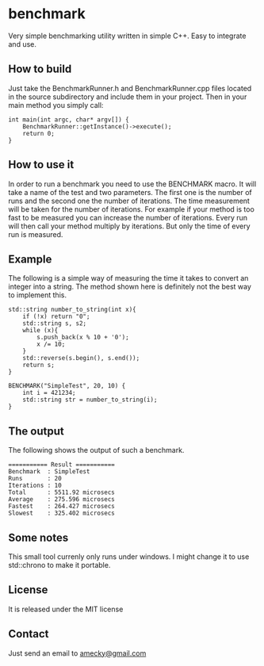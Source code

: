 # benchmark
Very simple benchmarking utility written in simple C++. Easy to integrate and use.
## How to build
Just take the BenchmarkRunner.h and BenchmarkRunner.cpp files located in the source subdirectory and include them in your project.
Then in your main method you simply call:

    int main(int argc, char* argv[]) {
	    BenchmarkRunner::getInstance()->execute();
	    return 0;
    }

## How to use it
In order to run a benchmark you need to use the BENCHMARK macro. It will take a name of the test and two parameters. The first one is the number of runs and the second one the number of iterations. The time measurement will be taken for the number of iterations. For example if your method is too fast to be measured you can increase the number of iterations. Every run will then call your method multiply by iterations. But only the time of every run is measured.

## Example
The following is a simple way of measuring the time it takes to convert an integer into a string. The method shown here is definitely not the best way to implement this. 

	std::string number_to_string(int x){
		if (!x) return "0";
		std::string s, s2;
		while (x){
			s.push_back(x % 10 + '0');
			x /= 10;
		}
		std::reverse(s.begin(), s.end());
		return s;
	}

	BENCHMARK("SimpleTest", 20, 10) {
		int i = 421234;
		std::string str = number_to_string(i);
	}

## The output
The following shows the output of such a benchmark. 

    =========== Result ===========
    Benchmark  : SimpleTest
    Runs       : 20
    Iterations : 10
    Total      : 5511.92 microsecs
    Average    : 275.596 microsecs
    Fastest    : 264.427 microsecs
    Slowest    : 325.402 microsecs
## Some notes
This small tool currenly only runs under windows. I might change it to use std::chrono to make it portable. 
## License
It is released under the MIT license
## Contact
Just send an email to amecky@gmail.com
